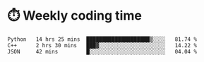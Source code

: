 
# :stopwatch: Weekly coding time
<!--START_SECTION:waka-->

```text
Python   14 hrs 25 mins  ████████████████████▒░░░░   81.74 %
C++      2 hrs 30 mins   ███▓░░░░░░░░░░░░░░░░░░░░░   14.22 %
JSON     42 mins         █░░░░░░░░░░░░░░░░░░░░░░░░   04.04 %
```

<!--END_SECTION:waka-->


<!-- <p> <img src="https://github-readme-stats.vercel.app/api?username=cozgerest&show_icons=true&hide_border=false" />  </p> -->

